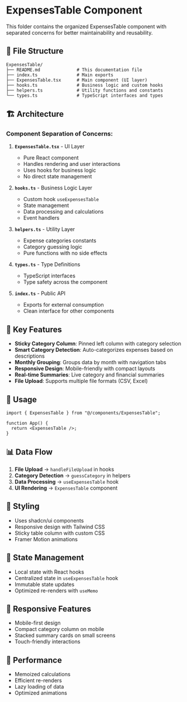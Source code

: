 # ExpensesTable Component

This folder contains the organized ExpensesTable component with separated concerns for better maintainability and reusability.

## 📁 File Structure

```
ExpensesTable/
├── README.md              # This documentation file
├── index.ts               # Main exports
├── ExpensesTable.tsx      # Main component (UI layer)
├── hooks.ts               # Business logic and custom hooks
├── helpers.ts             # Utility functions and constants
└── types.ts               # TypeScript interfaces and types
```

## 🏗️ Architecture

### **Component Separation of Concerns:**

1. **`ExpensesTable.tsx`** - UI Layer
   - Pure React component
   - Handles rendering and user interactions
   - Uses hooks for business logic
   - No direct state management

2. **`hooks.ts`** - Business Logic Layer
   - Custom hook `useExpensesTable`
   - State management
   - Data processing and calculations
   - Event handlers

3. **`helpers.ts`** - Utility Layer
   - Expense categories constants
   - Category guessing logic
   - Pure functions with no side effects

4. **`types.ts`** - Type Definitions
   - TypeScript interfaces
   - Type safety across the component

5. **`index.ts`** - Public API
   - Exports for external consumption
   - Clean interface for other components

## 🎯 Key Features

- **Sticky Category Column**: Pinned left column with category selection
- **Smart Category Detection**: Auto-categorizes expenses based on descriptions
- **Monthly Grouping**: Groups data by month with navigation tabs
- **Responsive Design**: Mobile-friendly with compact layouts
- **Real-time Summaries**: Live category and financial summaries
- **File Upload**: Supports multiple file formats (CSV, Excel)

## 🔧 Usage

```tsx
import { ExpensesTable } from "@/components/ExpensesTable";

function App() {
  return <ExpensesTable />;
}
```

## 📊 Data Flow

1. **File Upload** → `handleFileUpload` in hooks
2. **Category Detection** → `guessCategory` in helpers
3. **Data Processing** → `useExpensesTable` hook
4. **UI Rendering** → `ExpensesTable` component

## 🎨 Styling

- Uses shadcn/ui components
- Responsive design with Tailwind CSS
- Sticky table column with custom CSS
- Framer Motion animations

## 🔄 State Management

- Local state with React hooks
- Centralized state in `useExpensesTable` hook
- Immutable state updates
- Optimized re-renders with `useMemo`

## 📱 Responsive Features

- Mobile-first design
- Compact category column on mobile
- Stacked summary cards on small screens
- Touch-friendly interactions

## 🚀 Performance

- Memoized calculations
- Efficient re-renders
- Lazy loading of data
- Optimized animations 